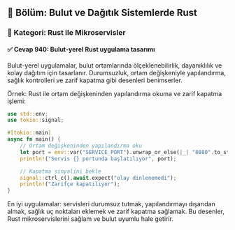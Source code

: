 ## 📘 Bölüm: Bulut ve Dağıtık Sistemlerde Rust
### 🔹 Kategori: Rust ile Mikroservisler
#### ✅ Cevap 940: Bulut-yerel Rust uygulama tasarımı

Bulut-yerel uygulamalar, bulut ortamlarında ölçeklenebilirlik, dayanıklılık ve kolay dağıtım için tasarlanır. Durumsuzluk, ortam değişkeniyle yapılandırma, sağlık kontrolleri ve zarif kapatma gibi desenleri benimserler.

Örnek: Rust ile ortam değişkeninden yapılandırma okuma ve zarif kapatma işlemi:

```rust
use std::env;
use tokio::signal;

#[tokio::main]
async fn main() {
    // Ortam değişkeninden yapılandırma oku
    let port = env::var("SERVICE_PORT").unwrap_or_else(|_| "8080".to_string());
    println!("Servis {} portunda başlatılıyor", port);

    // Kapatma sinyalini bekle
    signal::ctrl_c().await.expect("olay dinlenemedi");
    println!("Zarifçe kapatılıyor");
}
```

En iyi uygulamalar: servisleri durumsuz tutmak, yapılandırmayı dışarıdan almak, sağlık uç noktaları eklemek ve zarif kapatma sağlamak. Bu desenler, Rust mikroservislerini sağlam ve bulut uyumlu hale getirir.
